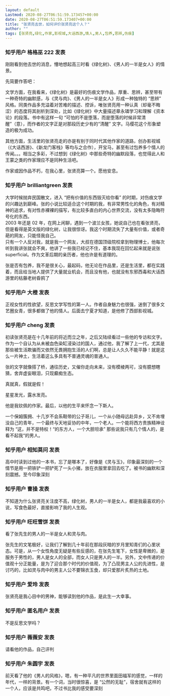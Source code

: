 ```yaml
---
layout: default
Lastmod: 2020-08-27T06:51:59.173457+00:00
date: 2020-08-27T06:51:59.173407+00:00
title: "张贤亮去世，如何评价张贤亮这个人？"
author: ""
tags: [张贤亮,绿化,作家,影视城,大话西游,情人,男人,包养,思辨,伤痕]
---
```



    
### 知乎用户 格格巫 222 发表
    
刚刚看到他去世的消息，懵地想起高三时看《绿化树》、《男人的一半是女人》的情景。

先简要作答吧：

文学方面，在我看来，《绿化树》是最好的伤痕文学作品，厚重、思辨，甚至带有一种奇特的幽默感，与《灵与肉》、《男人的一半是女人》形成一种独特的 “思辨” 风格。同类作品多充溢着对苦难的描述、控诉，唯张贤亮用一种认真（却毫不晦涩）的态度将其剖析到深处，比如《绿化树》中大量描述章永璘学习和理解《资本论》的段落。书中有这样一句 “可怕的不是堕落，而是堕落的时候非常清醒”（意），而作者的文字正是对那段历史少有的“清醒” 文字。马缨花这个形象塑造的极为成功。

其他方面，生活里的张贤亮走的亦是有别于同时代其他作家的道路，创办影视城（《大话西游》、《新龙门客栈》等均与之合作），开宝马，甚至有过包养多个情人的传闻。。。相当之多彩，不过想到《绿化树》中那些奇特的幽默段落，也觉得此人和王蒙之类的作家理应不是同种生活吧。

作家或因作品不朽，在我心里，张贤亮算一个。愿他安息。
    
    
    
    
### 知乎用户 brilliantgreen 发表
    
大学时候抛弃民国散文，进入 “把有价值的东西毁灭给你看” 的时期，对伤痕文学的兴趣达到巅峰。张的小说比较适合这个时期的我，有非常男性化的角色，有对精神的追求，有对性赤裸裸的描写，有比较多直白的内心世界交流，没有太多隐晦符号化的东西。  
2003 年还是 02 年，在网上闲聊，遇到一个波兰女孩，她说自己也在看张贤亮，但是看得是英文版的绿化树，让我很惊讶。我这个时期流失了大量有价值，或者奇葩的网友，只能怪我自己。  
只有一个人反对我，就是我一个网友，大叔在德国顶级院校拿到物理博士，他每次听到我讲张就会不爽，他讲了一些我已经记不住，基本我现在回忆起来就是说张 superficial。作为文革后期的亲历者，他也许是有道理的。

张是否有包养，我不是很关心，最起码，他无论在作品里，还是生活里，都在实践着，而且给当地人提供了大量就业机会，而且没有他，也就没有东邪西毒和大话西游里的枯藤老树昏鸦了
    
    
    
    
### 知乎用户 大橙 发表
    
正视女性的性欲望，反思文学写性的第一人。作者自身魅力也很强，迷倒了很多文艺圈女青，很多都做了他的情人。后面去宁夏才知道，是他修了西部影视城。
    
    
    
    
### 知乎用户 cheng 发表
    
初读张贤亮是在十几年前的将近而立之年，之后又陆续看过一些他的专访和文字。作为一个自认为从未被血色染缸浸染过的国人，通过他，我了解了上一代，尤其是那些被生活欺骗而又依然无畏拥抱生活的人们啊，总是让人久久不能平静！就是这么一片神土，生活着这么多具有不普通灵魂的普通人。

张的文字就像搭了桥，通往历史，又催你走向未来，没有模棱两可，没有臆想瞎猜，舍弃虚妄眼泪，只现癫痴生态。

真就真，假就是假！

星星发光，露水发亮。

他是我钦佩的作家。最后，以他的生平来怀念一下斯人。

一个保姆簇拥、十几岁不会系鞋带的公子哥儿，一个从小随母远赴异乡，又不肯埋没自己的青年，一个最终与天地妥协的中年，一个老人。一个能将西方贵族精神诠释为 “这，并不是特权！“的东方人，一个大胆坦承” 那些说我只有几个情人的，是看不起我“的男人。
    
    
    
    
### 知乎用户 相知莫问 发表
    
高中时读到过他的一本书，忘了是哪本了，好像是《灵与玉》，印象最深刻的一个情节是用一把铁铲一把铲死了一头小猪，放在衣服里拿回去吃了。被书的幽默和深刻震撼。至今印象深刻
    
    
    
    
### 知乎用户 曹操 发表
    
不知道为什么张贤亮关注度不高，绿化树，男人的一半是女人，都是我最喜欢的小说，写食色最好，直接影响了我的人生观。
    
    
    
    
### 知乎用户 旺旺雪饼 发表
    
看了张先生的男人的一半是女人和灵与肉。

张先生的文笔极好，让我们了解到几十年前在那段灰暗的岁月里知青们的心里状态。可是，从一个女性角度无疑是有些反感的，在张先生笔下，女性是卑微的，是服务于男性的，男人是女人的全部，而女人只是男人的一半。另外，文中传递的价值观十分正能量，是为了迎合那个时代的价值观，为了凸现男主人公的先进性，是讨巧的，比如灵与肉中的男主人公不要锦衣玉食，却只爱那片炙热的土地。
    
    
    
    
### 知乎用户 爱玲 发表
    
张贤亮是我心目中的男神，能够读到他的作品，是此生一大幸事。
    
    
    
    
### 知乎用户 匿名用户 发表
    
不是反思文学吗？
    
    
    
    
### 知乎用户 薇薇安 发表
    
请看他的作品，自己评判
    
    
    
    
### 知乎用户 朱圆宇 发表
    
前天看了他的《男人的风格》，嗯，有一种平凡的世界里面田福军的感觉，一样的年代，一样的背景。有一个词，当时很惊喜，是 “公然的无耻”，宿舍就有这样的一个人，应该是共鸣吧，不过书比我的感受要深刻
    
    
    

